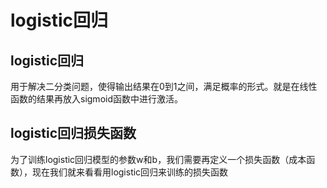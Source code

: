 # logistic回归
## logistic回归
用于解决二分类问题，使得输出结果在0到1之间，满足概率的形式。就是在线性函数的结果再放入sigmoid函数中进行激活。

## logistic回归损失函数
为了训练logistic回归模型的参数w和b，我们需要再定义一个损失函数（成本函数），现在我们就来看看用logistic回归来训练的损失函数